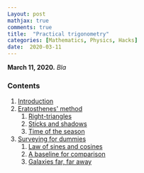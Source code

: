 ```yaml
---
Layout: post
mathjax: true
comments: true
title:  "Practical trigonometry"
categories: [Mathematics, Physics, Hacks]
date:  2020-03-11
---
```


**March 11, 2020.** *Bla*

### Contents

1. <a href="#sec-1">Introduction</a>
2. <a href="#sec-2">Eratosthenes' method</a>
   1. <a href="#sec-2-1">Right-triangles</a>
   2. <a href="#sec-2-2">Sticks and shadows</a>
   3. <a href="#sec-2-3">Time of the season</a>
3. <a href="#sec-3">Surveying for dummies</a>
   1. <a href="#sec-3-1">Law of sines and cosines</a>
   2. <a href="#sec-3-2">A baseline for comparison</a>
   3. <a href="#sec-3-3">Galaxies far, far away</a>

